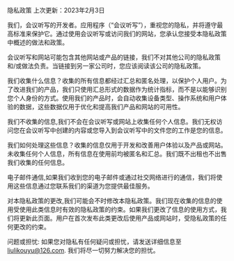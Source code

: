 隐私政策
上次更新：2023年2月3日

我们，会议听写的开发者。应用程序（“会议听写”），重视您的隐私，并将遵守最高标准来保护它。通过使用会议听写或访问我们的网站，您承认您接受本隐私政策中概述的做法和政策。

会议听写和网站可能包含其他网站或产品的链接，我们不对其他公司的隐私政策和/或做法负责。当链接到另一家公司时，您应该阅读该公司的隐私政策。

我们收集什么信息？收集的所有信息都经过汇总和匿名处理，以保护个人用户。为了改进我们的产品，我们只使用汇总形式的数据作为统计指标，而不是以能够识别您个人身份的方式。使用我们的产品时，会自动收集设备类型、操作系统和用户体验的数据，这些数据仅用于优化和提高我们产品和网站的可用性。

我们不收集的信息,我们不会在会议听写或网站上收集任何个人信息。我们无权访问您在会议听写中创建的内容或您导入到会议听写中的文件您的工作是您的信息。

我们如何处理这些信息？收集的信息仅用于开发和改善用户体验以及产品或网站。未收集任何个人信息，所有信息在使用前均被匿名和汇总。我们既不出租也不出售我们收集的任何信息。

电子邮件通信,如果我们收到您的电子邮件或通过社交网络进行的通信，我们将使用这些信息通过您联系我们的渠道为您提供最佳服务。

对本隐私政策的更改,我们可能会不时修改本隐私政策。我们现在收集的信息的使用受使用此类信息时有效的隐私政策的约束。如果我们更改了信息的使用方式，我们将更新此页面。用户在首次发布此类更改后使用产品或网站时，受隐私政策的任何更改的约束。

问题或担忧: 如果您对隐私有任何疑问或担忧，请发送详细信息至 liulikouyu@126.com. 我们将尽一切努力解决您的担忧。